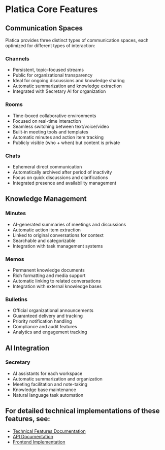 # Platica Core Features

## Communication Spaces

Platica provides three distinct types of communication spaces, each optimized for different types of interaction:

### Channels
- Persistent, topic-focused streams
- Public for organizational transparency
- Ideal for ongoing discussions and knowledge sharing
- Automatic summarization and knowledge extraction
- Integrated with Secretary AI for organization

### Rooms
- Time-boxed collaborative environments
- Focused on real-time interaction
- Seamless switching between text/voice/video
- Built-in meeting tools and templates
- Automatic minutes and action item tracking
- Publicly visible (who + when) but content is private

### Chats
- Ephemeral direct communication
- Automatically archived after period of inactivity
- Focus on quick discussions and clarifications
- Integrated presence and availability management

## Knowledge Management

### Minutes
- AI-generated summaries of meetings and discussions
- Automatic action item extraction
- Linked to original conversations for context
- Searchable and categorizable
- Integration with task management systems

### Memos
- Permanent knowledge documents
- Rich formatting and media support
- Automatic linking to related conversations
- Integration with external knowledge bases

### Bulletins
- Official organizational announcements
- Guaranteed delivery and tracking
- Priority notification handling
- Compliance and audit features
- Analytics and engagement tracking

## AI Integration

### Secretary
- AI assistants for each workspace
- Automatic summarization and organization
- Meeting facilitation and note-taking
- Knowledge base maintenance
- Natural language task automation

## For detailed technical implementations of these features, see:
- [Technical Features Documentation](../technical/features/)
- [API Documentation](../technical/api/)
- [Frontend Implementation](../technical/frontend/)